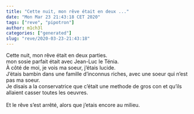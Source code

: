 ```yaml
---
title: "Cette nuit, mon rêve était en deux ..."
date: "Mon Mar 23 21:43:18 CET 2020"
tags: ["reve", "pipotron"]
author: m1ch3l
categories: ["generated"]
slug: "reve/2020-03-23-21:43:18"
---
```


Cette nuit, mon rêve était en deux parties.<br>
mon sosie parfait était avec Jean-Luc le Ténia.<br>
À côté de moi, je vois ma soeur, j’étais lucide.<br>
J’étais bambin dans une famille d’inconnus riches, avec une soeur qui n’est pas ma soeur.<br>
Je disais a la conservatrice que c’était une methode de gros con et qu’ils allaient casser toutes les oeuvres.<br>
<br>
Et le rêve s’est arrêté, alors que j’etais encore au milieu.<br>
<br>
